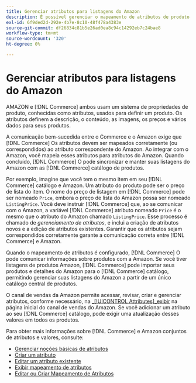 ```yaml
---
title: Gerenciar atributos para listagens do Amazon
description: É possível gerenciar o mapeamento de atributos de produto do Commerce para os atributos do Amazon para garantir informações precisas do produto entre os sistemas.
exl-id: 6f9ded2d-292e-4b7e-8c10-48f478a4383e
source-git-commit: df26834c81b5e26ad0ea8c94c14292eb7c24bae8
workflow-type: tm+mt
source-wordcount: '320'
ht-degree: 0%

---
```


# Gerenciar atributos para listagens do Amazon

AMAZON e [!DNL Commerce] ambos usam um sistema de propriedades de produto, conhecidas como atributos, usados para definir um produto. Os atributos definem a descrição, o conteúdo, as imagens, os preços e vários dados para seus produtos.

A comunicação bem-sucedida entre o Commerce e o Amazon exige que [!DNL Commerce] Os atributos devem ser mapeados corretamente (ou correspondidos) ao atributo correspondente do Amazon. Ao integrar com o Amazon, você mapeia esses atributos para atributos do Amazon. Quando concluído, [!DNL Commerce] O pode sincronizar e manter suas listagens do Amazon com as [!DNL Commerce] catálogo de produtos.

Por exemplo, imagine que você tem o mesmo item em seu [!DNL Commerce] catálogo e Amazon. Um atributo do produto pode ser o preço de lista do item. O nome do preço de listagem em [!DNL Commerce] pode ser nomeado `Price`, embora o preço de lista do Amazon possa ser nomeado `ListingPrice`. Você deve instruir [!DNL Commerce] que, ao se comunicar com o Amazon, a variável [!DNL Commerce] atributo nomeado `Price` é o mesmo que o atributo do Amazon chamado `ListingPrice`. Esse processo é chamado de _gerenciamento de atributos_, e inclui a criação de atributos novos e a edição de atributos existentes. Garantir que os atributos sejam correspondidos corretamente garante a comunicação correta entre [!DNL Commerce] e Amazon.

Quando o mapeamento de atributos é configurado, [!DNL Commerce] O pode comunicar informações sobre produtos com a Amazon. Se você tiver listagens de produtos Amazon, [!DNL Commerce] pode importar seus produtos e detalhes do Amazon para o [!DNL Commerce] catálogo, permitindo gerenciar suas listagens do Amazon a partir de um único catálogo central de produtos.

O canal de vendas da Amazon permite acessar, revisar, criar e gerenciar atributos, conforme necessário, na [_[!UICONTROL Attributes]_exibir](./attributes-view.md) na página inicial do canal de vendas do Amazon. Se você adicionar um atributo ao seu [!DNL Commerce] catálogo, pode exigir uma atualização desses valores em todos os produtos.

Para obter mais informações sobre [!DNL Commerce] e Amazon conjuntos de atributos e valores, consulte:

- [Gerenciar noções básicas de atributos](https://experienceleague.adobe.com/docs/commerce-admin/catalog/product-attributes/product-attributes.html)
- [Criar um atributo](./creating-attributes.md#create-an-attribute)
- [Editar um atributo existente](./creating-attributes.md#edit-an-attribute)
- [Exibir mapeamento de atributos](./amazon-matching-attributes-values.md)
- [Editar ou Criar Mapeamento de Atributos](./amazon-manually-update-incomplete-listing.md)

